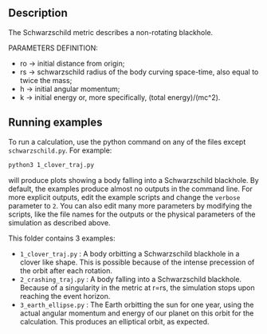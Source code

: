 ## Description
The Schwarzschild metric describes a non-rotating blackhole.
 
PARAMETERS DEFINITION:
- ro -> initial distance from origin;
- rs -> schwarzschild radius of the body curving space-time, also equal to twice the mass;
- h  -> initial angular momentum;
- k  -> initial energy or, more specifically, (total energy)/(mc^2).

## Running examples
To run a calculation, use the python command on any of the files except `schwarzschild.py`. For example:
```bash
python3 1_clover_traj.py
```
will produce plots showing a body falling into a Schwarzschild blackhole. By default, the examples produce almost no outputs in the command line. For more explicit outputs, edit the example scripts and change the `verbose` parameter to `2`. You can also edit many more parameters by modifying the scripts, like the file names for the outputs or the physical parameters of the simulation as described above.

This folder contains 3 examples:
- `1_clover_traj.py` : A body orbitting a Schwarzschild blackhole in a clover like shape. This is possible because of the intense precession of the orbit after each rotation.
- `2_crashing_traj.py` : A body falling into a Schwarzschild blackhole. Because of a singularity in the metric at r=rs, the simulation stops upon reaching the event horizon. 
- `3_earth_ellipse.py` : The Earth orbitting the sun for one year, using the actual angular momentum and energy of our planet on this orbit for the calculation. This produces an elliptical orbit, as expected.


